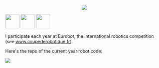 <p align="center">
  <img src="https://capsule-render.vercel.app/api?type=venom&height=300&color=gradient&text=Etienne%20Clairis&textBg=false&section=header&reversal=false&desc=Robotics%20lover&descAlignY=64&descAlign=72"/>
</p>

<p align="left">
<img src="https://cdn.jsdelivr.net/gh/devicons/devicon@latest/icons/cplusplus/cplusplus-original.svg" width="45" height="45"/>
<img src="https://cdn.jsdelivr.net/gh/devicons/devicon@latest/icons/python/python-original.svg" width="45" height="45"/>
<img src="https://cdn.jsdelivr.net/gh/devicons/devicon@latest/icons/ros/ros-original.svg" width="45" height="45"/>
</p>

I participate each year at Eurobot, the international robotics competition (see www.coupederobotique.fr). 

Here's the repo of the current year robot code:

<a href="https://github.com/ChampiCircuits/champi_robot_ros">
<img src="https://img.shields.io/badge/github-champi_robot_ros-blue">
</a>


